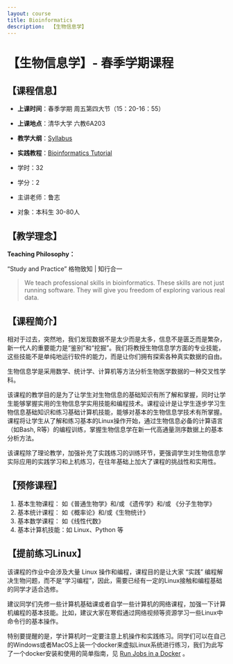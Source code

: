 ```yaml
---
layout: course
title: Bioinformatics
description:  【生物信息学】
---
```


# 【生物信息学】- 春季学期课程





## 【课程信息】

* **上课时间**：春季学期 周五第四大节（15：20-16：55）
* **上课地点**：清华大学 六教6A203
* **教学大纲**：[Syllabus](https://365.kdocs.cn/l/caAbfIt5y8Fk)
* **实践教程**：[Bioinformatics Tutorial](https://book.ncrnalab.org)
  
* 学时：32
* 学分：2
* 主讲老师：鲁志
* 对象：本科生 30-80人



## 【教学理念】

**Teaching Philosophy：**

“Study and Practice”  格物致知 \| 知行合一

> We teach professional skills in bioinformatics. These skills are not just running software. They will give you freedom of exploring various real data.



## 【课程简介】

相对于过去，突然地，我们发现数据不是太少而是太多，信息不是匮乏而是繁杂，新一代人的重要能力是“鉴别”和“挖掘”。我们将教授生物信息学方面的专业技能， 这些技能不是单纯地运行软件的能力，而是让你们拥有探索各种真实数据的自由。

生物信息学是采用数学、统计学、计算机等方法分析生物医学数据的一种交叉性学科。

该课程的教学目的是为了让学生对生物信息的基础知识有所了解和掌握，同时让学生能够掌握实用的生物信息学实用技能和编程技术。课程设计是让学生逐步学习生物信息基础知识和练习基础计算机技能，能够对基本的生物信息学技术有所掌握。课程将让学生从了解和练习基本的Linux操作开始，通过生物信息必备的计算语言（如Bash, R等）的编程训练，掌握生物信息学在新一代高通量测序数据上的基本分析方法。

该课程除了理论教学，加强补充了实践练习的训练环节，更强调学生对生物信息学实际应用的实践学习和上机练习，在往年基础上加大了课程的挑战性和实用性。



## 【预修课程】

1. 基本生物课程： 如《普通生物学》和/或 《遗传学》和/或 《分子生物学》
2. 基本统计课程： 如《概率论》和/或《生物统计》
3. 基本数学课程： 如《线性代数》
4. 基本计算机技能：如 Linux、Python 等


## 【提前练习Linux】

该课程的作业中会涉及大量 Linux 操作和编程，课程目的是让大家 “实践” 编程解决生物问题，而不是“学习编程”，因此，需要已经有一定的Linux接触和编程基础的同学才适合选修。

建议同学们先修一些计算机基础课或者自学一些计算机的网络课程，加强一下计算机编程的基本技能。比如，建议大家在寒假通过网络视频等资源学习一些Linux中命令行的基本操作。

特别要提醒的是，学计算机时一定要注意上机操作和实践练习。同学们可以在自己的Windows或者MacOS上装一个docker来虚拟Linux系统进行练习，我们为此写了一个docker安装和使用的简单指南，见 [Run Jobs in a Docker](https://book.ncrnalab.org/teaching/getting-started/docker) 。

